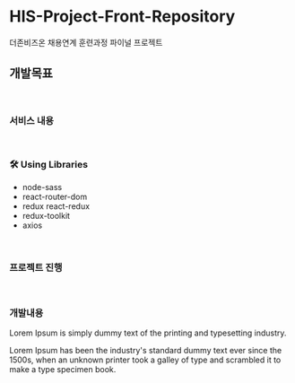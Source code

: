 # HIS-Project-Front-Repository

더존비즈온 채용연계 훈련과정 파이널 프로젝트

## 개발목표

<br> 

### 서비스 내용

<br> 

### 🛠 Using Libraries

- node-sass
- react-router-dom
- redux react-redux
- redux-toolkit
- axios

<br> 

### 프로젝트 진행

<br> 

### 개발내용

Lorem Ipsum is simply dummy text of
the printing and typesetting industry. 

Lorem Ipsum has been the industry's standard dummy text ever since the 1500s, 
when an unknown printer took a galley of type and scrambled it to make a type specimen book. 

